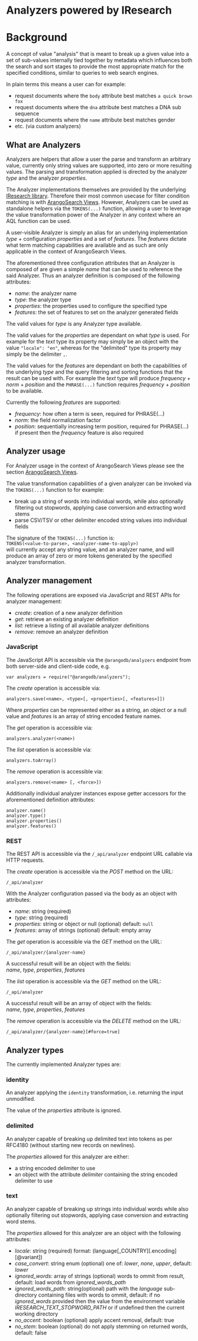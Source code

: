 # Analyzers powered by IResearch

# Background

A concept of value "analysis" that is meant to break up a given value into
a set of sub-values internally tied together by metadata which influences both
the search and sort stages to provide the most appropriate match for the
specified conditions, similar to queries to web search engines.

In plain terms this means a user can for example:

- request documents where the `body` attribute best matches `a quick brown fox`
- request documents where the `dna` attribute best matches a DNA sub sequence
- request documents where the `name` attribute best matches gender
- etc. (via custom analyzers)

## What are Analyzers

Analyzers are helpers that allow a user the parse and transform an arbitrary
value, currently only string values are supported, into zero or more resulting
values. The parsing and transformation applied is directed by the analyzer
*type* and the analyzer *properties*.

The Analyzer implementations themselves are provided by the underlying
[IResearch library](https://github.com/iresearch-toolkit/iresearch).
Therefore their most common usecase for filter condition matching is with
[ArangoSearch Views](../Views/ArangoSearch/README.md).
However, Analyzers can be used as standalone helpers via the `TOKENS(...)`
function, allowing a user to leverage the value transformation power of the
Analyzer in any context where an AQL function can be used.

A user-visible Analyzer is simply an alias for an underlying implementation
*type* + configuration *properties* and a set of *features*. The *features*
dictate what term matching capabilities are available and as such are only
applicable in the context of ArangoSearch Views.

The aforementioned three configuration attributes that an Analyzer is composed
of are given a simple *name* that can be used to reference the said Analyzer.
Thus an analyzer definition is composed of the following attributes:<br/>
- *name*: the analyzer name
- *type*: the analyzer type
- *properties*: the properties used to configure the specified type
- *features*: the set of features to set on the analyzer generated fields

The valid values for *type* is any Analyzer type available.

The valid values for the *properties* are dependant on what *type* is used. For
example for the *text* type its property may simply be an object with the value
`"locale": "en"`, whereas for the "delimited" type its property may simply be
the delimiter `,`.

The valid values for the *features* are dependant on both the capabilities of
the underlying *type* and the query filtering and sorting functions that the
result can be used with. For example the *text* type will produce
*frequency* + *norm* + *position* and the `PHRASE(...)` function requires
*frequency* + *position* to be available.

Currently the following *features* are supported:<br/>
- *frequency*: how often a term is seen, required for PHRASE(...)
- *norm*: the field normalization factor
- *position*: sequentially increasing term position, required for PHRASE(...)
              if present then the *frequency* feature is also required

## Analyzer usage

For Analyzer usage in the context of ArangoSearch Views please see the section
[ArangoSearch Views](../Views/ArangoSearch/README.md).

The value transformation capabilities of a given analyzer can be invoked via
the `TOKENS(...)` function to for example:
- break up a string of words into individual words, while also optionally
  filtering out stopwords, applying case conversion and extracting word stems
- parse CSV/TSV or other delimiter encoded string values into individual fields

The signature of the `TOKENS(...)` function is:<br/>
`TOKENS(<value-to-parse>, <analyzer-name-to-apply>)`<br/>
will currently accept any string value, and an analyzer name, and will produce
an array of zero or more tokens generated by the specified analyzer
transformation.

## Analyzer management

The following operations are exposed via JavaScript and REST APIs for analyzer
management:<br/>
- *create*: creation of a new analyzer definition
- *get*: retrieve an existing analyzer definition
- *list*: retrieve a listing of all available analyzer definitions
- *remove*: remove an analyzer definition

### JavaScript

The JavaScript API is accessible via the `@arangodb/analyzers` endpoint from
both server-side and client-side code, e.g.
```
var analyzers = require("@arangodb/analyzers");
```

The *create* operation is accessible via:
```
analyzers.save(<name>, <type>[, <properties>[, <features>]])
```
Where *properties* can be represented either as a string, an object or a null
value and *features* is an array of string encoded feature names.

The *get* operation is accessible via:
```
analyzers.analyzer(<name>)
```

The *list* operation is accessible via:
```
analyzers.toArray()
```

The *remove* operation is accessible via:
```
analyzers.remove(<name> [, <force>])
```

Additionally individual analyzer instances expose getter accessors for the
aforementioned definition attributes:
```
analyzer.name()
analyzer.type()
analyzer.properties()
analyzer.features()
```

### REST

The REST API is accessible via the `/_api/analyzer` endpoint URL callable via
HTTP requests.

The *create* operation is accessible via the *POST* method on the URL:
```
/_api/analyzer
```
With the Analyzer configuration passed via the body as an object with
attributes: <br/>
- *name*: string (required)
- *type*: string (required)
- *properties*: string or object or null (optional) default: `null`
- *features*: array of strings (optional) default: empty array

The *get* operation is accessible via the *GET* method on the URL:
```
/_api/analyzer/{analyzer-name}
```
A successful result will be an object with the fields: <br/>
*name*, *type*, *properties*, *features*


The *list* operation is accessible via the *GET* method on the URL:
```
/_api/analyzer
```
A successful result will be an array of object with the fields: <br/>
*name*, *type*, *properties*, *features*


The *remove* operation is accessible via the *DELETE* method on the URL:
```
/_api/analyzer/{analyzer-name}[#force=true]
```

## Analyzer types

The currently implemented Analyzer types are:

### identity

An analyzer applying the `identity` transformation, i.e. returning the input
unmodified.

The value of the *properties* attribute is ignored.

### delimited

An analyzer capable of breaking up delimited text into tokens as per RFC4180
(without starting new records on newlines).

The *properties* allowed for this analyzer are either: <br/>
* a string encoded delimiter to use
* an object with the attribute *delimiter* containing the string encoded
  delimiter to use

### text

An analyzer capable of breaking up strings into individual words while also
optionally filtering out stopwords, applying case conversion and extracting
word stems.


The *properties* allowed for this analyzer are an object with the following
attributes: <br/>
- *locale*: string (required) format: (language[_COUNTRY][.encoding][@variant])
- *case_convert*: string enum (optional) one of: *lower*, *none*, *upper*,
                  default: *lower*
- *ignored_words*: array of strings (optional) words to ommit from result,
                   default: load words from *ignored_words_path*
- *ignored_words_path*: string(optional) path with the *language* sub-directory
                        containing files with words to ommit, default: if no
                        *ignored_words* provided then the value from the
                        environment variable *IRESEARCH_TEXT_STOPWORD_PATH* or
                        if undefined then the current working directory
- *no_accent*: boolean (optional) apply accent removal, default: true
- *no_stem*: boolean (optional) do not apply stemming on returned words,
             default: false
